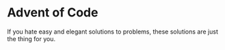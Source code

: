 # Advent of Code

If you hate easy and elegant solutions to problems, these solutions are just the thing for you.
